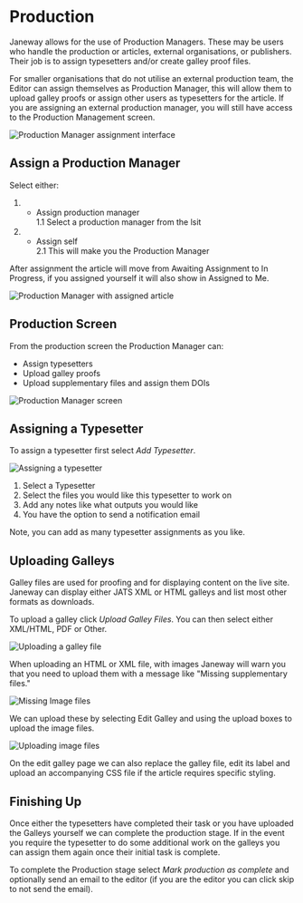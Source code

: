 # Production

Janeway allows for the use of Production Managers. These may be users
who handle the production or articles, external organisations, or
publishers. Their job is to assign typesetters and/or create galley
proof files.

For smaller organisations that do not utilise an external production
team, the Editor can assign themselves as Production Manager, this will
allow them to upload galley proofs or assign other users as typesetters
for the article. If you are assigning an external production manager,
you will still have access to the Production Management screen.

![Production Manager assignment
interface](../nstatic/production-manager.png)

## Assign a Production Manager

Select either:

1.    - Assign production manager  
        1.1 Select a production manager from the lsit

2.    - Assign self  
        2.1 This will make you the Production Manager

After assignment the article will move from Awaiting Assignment to In
Progress, if you assigned yourself it will also show in Assigned to Me.

![Production Manager with assigned
article](../nstatic/production-assigned.png)

## Production Screen

From the production screen the Production Manager can:

  - Assign typesetters
  - Upload galley proofs
  - Upload supplementary files and assign them DOIs

![Production Manager screen](../nstatic/production-screen.png)

## Assigning a Typesetter

To assign a typesetter first select *Add Typesetter*.

![Assigning a typesetter](../nstatic/production-typesetter.png)

1.  Select a Typesetter
2.  Select the files you would like this typesetter to work on
3.  Add any notes like what outputs you would like
4.  You have the option to send a notification email

Note, you can add as many typesetter assignments as you like.

## Uploading Galleys

Galley files are used for proofing and for displaying content on the
live site. Janeway can display either JATS XML or HTML galleys and list
most other formats as downloads.

To upload a galley click *Upload Galley Files*. You can then select
either XML/HTML, PDF or Other.

![Uploading a galley file](../nstatic/production-galley-upload.png)

When uploading an HTML or XML file, with images Janeway will warn you
that you need to upload them with a message like "Missing supplementary
files."

![Missing Image files](../nstatic/production-missing-supp.png)

We can upload these by selecting Edit Galley and using the upload boxes
to upload the image files.

![Uploading image files](../nstatic/production-galley-images.png)

On the edit galley page we can also replace the galley file, edit its
label and upload an accompanying CSS file if the article requires
specific styling.

## Finishing Up

Once either the typesetters have completed their task or you have
uploaded the Galleys yourself we can complete the production stage. If
in the event you require the typesetter to do some additional work on
the galleys you can assign them again once their initial task is
complete.

To complete the Production stage select *Mark production as complete*
and optionally send an email to the editor (if you are the editor you
can click skip to not send the email).
